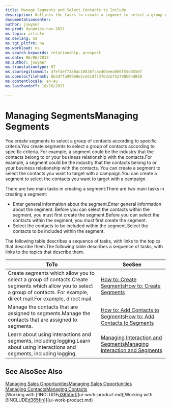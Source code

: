 ```yaml
---
title: Manage Segments and Select Contacts to Include
description: Outlines the tasks to create a segment to select a group of contacts according to specific criteria, for example, contacts in a particular industry that you want to target.
documentationcenter: 
author: jswymer
ms.prod: dynamics-nav-2017
ms.topic: article
ms.devlang: na
ms.tgt_pltfrm: na
ms.workload: na
ms.search.keywords: relationship, prospect
ms.date: 06/06/2017
ms.author: jswymer
ms.translationtype: HT
ms.sourcegitcommit: 4fefaef7380ac10836fcac404eea006f55d8556f
ms.openlocfilehash: 8b3dffa99968e2ce61df737ddcbf52798b04d850
ms.contentlocale: en-au
ms.lasthandoff: 10/16/2017

---
```

# <a name="managing-segments"></a><span data-ttu-id="12db5-103">Managing Segments</span><span class="sxs-lookup"><span data-stu-id="12db5-103">Managing Segments</span></span>
<span data-ttu-id="12db5-104">You create segments to select a group of contacts according to specific criteria.</span><span class="sxs-lookup"><span data-stu-id="12db5-104">You create segments to select a group of contacts according to specific criteria.</span></span> <span data-ttu-id="12db5-105">For example, a segment could be the industry that the contacts belong to or your business relationship with the contacts.</span><span class="sxs-lookup"><span data-stu-id="12db5-105">For example, a segment could be the industry that the contacts belong to or your business relationship with the contacts.</span></span> <span data-ttu-id="12db5-106">You can create a segment to select the contacts you want to target with a campaign.</span><span class="sxs-lookup"><span data-stu-id="12db5-106">You can create a segment to select the contacts you want to target with a campaign.</span></span>

<span data-ttu-id="12db5-107">There are two main tasks in creating a segment:</span><span class="sxs-lookup"><span data-stu-id="12db5-107">There are two main tasks in creating a segment:</span></span>

* <span data-ttu-id="12db5-108">Enter general information about the segment.</span><span class="sxs-lookup"><span data-stu-id="12db5-108">Enter general information about the segment.</span></span> <span data-ttu-id="12db5-109">Before you can select the contacts within the segment, you must first create the segment.</span><span class="sxs-lookup"><span data-stu-id="12db5-109">Before you can select the contacts within the segment, you must first create the segment.</span></span>
* <span data-ttu-id="12db5-110">Select the contacts to be included within the segment.</span><span class="sxs-lookup"><span data-stu-id="12db5-110">Select the contacts to be included within the segment.</span></span>

<span data-ttu-id="12db5-111">The following table describes a sequence of tasks, with links to the topics that describe them.</span><span class="sxs-lookup"><span data-stu-id="12db5-111">The following table describes a sequence of tasks, with links to the topics that describe them.</span></span> 

| <span data-ttu-id="12db5-112">To</span><span class="sxs-lookup"><span data-stu-id="12db5-112">To</span></span> | <span data-ttu-id="12db5-113">See</span><span class="sxs-lookup"><span data-stu-id="12db5-113">See</span></span> |
| --- | --- |
| <span data-ttu-id="12db5-114">Create segments which allow you to select a group of contacts.</span><span class="sxs-lookup"><span data-stu-id="12db5-114">Create segments which allow you to select a group of contacts.</span></span> <span data-ttu-id="12db5-115">For example, direct mail.</span><span class="sxs-lookup"><span data-stu-id="12db5-115">For example, direct mail.</span></span> |[<span data-ttu-id="12db5-116">How to: Create Segments</span><span class="sxs-lookup"><span data-stu-id="12db5-116">How to: Create Segments</span></span>](marketing-how-create-segment.md) |
| <span data-ttu-id="12db5-117">Manage the contacts that are assigned to segments.</span><span class="sxs-lookup"><span data-stu-id="12db5-117">Manage the contacts that are assigned to segments.</span></span> |[<span data-ttu-id="12db5-118">How to: Add Contacts to Segments</span><span class="sxs-lookup"><span data-stu-id="12db5-118">How to: Add Contacts to Segments</span></span>](marketing-add-contact-segment.md) |
| <span data-ttu-id="12db5-119">Learn about using interactions and segments, including logging.</span><span class="sxs-lookup"><span data-stu-id="12db5-119">Learn about using interactions and segments, including logging.</span></span> |[<span data-ttu-id="12db5-120">Managing Interaction and Segments</span><span class="sxs-lookup"><span data-stu-id="12db5-120">Managing Interaction and Segments</span></span>](marketing-interaction-segments.md) |

## <a name="see-also"></a><span data-ttu-id="12db5-121">See Also</span><span class="sxs-lookup"><span data-stu-id="12db5-121">See Also</span></span>
[<span data-ttu-id="12db5-122">Managing Sales Opportunities</span><span class="sxs-lookup"><span data-stu-id="12db5-122">Managing Sales Opportunities</span></span>](marketing-manage-sales-opportunities.md)  
[<span data-ttu-id="12db5-123">Managing Contacts</span><span class="sxs-lookup"><span data-stu-id="12db5-123">Managing Contacts</span></span>](marketing-contacts.md)  
<span data-ttu-id="12db5-124">[Working with [!INCLUDE[d365fin](includes/d365fin_md.md)]](ui-work-product.md)</span><span class="sxs-lookup"><span data-stu-id="12db5-124">[Working with [!INCLUDE[d365fin](includes/d365fin_md.md)]](ui-work-product.md)</span></span>

